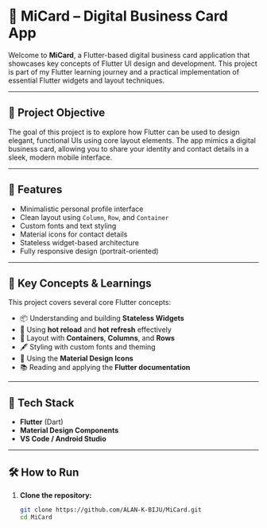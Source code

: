 # 💼 MiCard – Digital Business Card App

Welcome to **MiCard**, a Flutter-based digital business card application that showcases key concepts of Flutter UI design and development. This project is part of my Flutter learning journey and a practical implementation of essential Flutter widgets and layout techniques.

---

## 🎯 Project Objective

The goal of this project is to explore how Flutter can be used to design elegant, functional UIs using core layout elements. The app mimics a digital business card, allowing you to share your identity and contact details in a sleek, modern mobile interface.

---

## 📱 Features

- Minimalistic personal profile interface  
- Clean layout using `Column`, `Row`, and `Container`
- Custom fonts and text styling
- Material icons for contact details
- Stateless widget-based architecture
- Fully responsive design (portrait-oriented)

---

## 🧠 Key Concepts & Learnings

This project covers several core Flutter concepts:

- 📦 Understanding and building **Stateless Widgets**
- 🔁 Using **hot reload** and **hot refresh** effectively
- 📐 Layout with **Containers**, **Columns**, and **Rows**
- 🖋️ Styling with custom fonts and theming
- 🎨 Using the **Material Design Icons**
- 📚 Reading and applying the **Flutter documentation**

---

## 🧰 Tech Stack

- **Flutter** (Dart)
- **Material Design Components**
- **VS Code / Android Studio**

---

## 🛠 How to Run

1. **Clone the repository:**

   ```bash
   git clone https://github.com/ALAN-K-BIJU/MiCard.git
   cd MiCard
